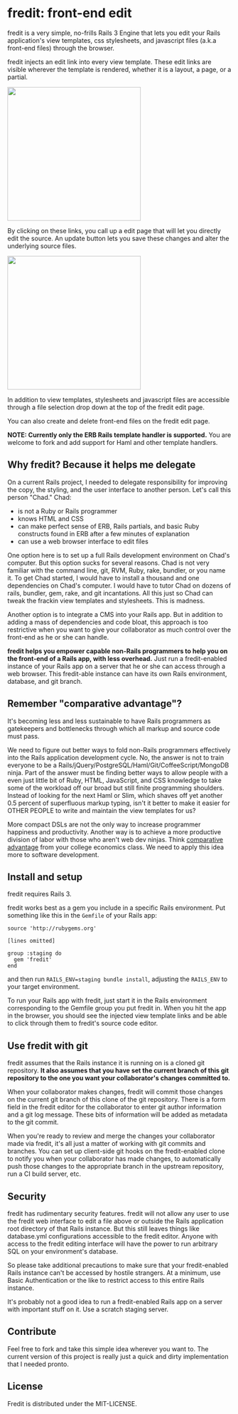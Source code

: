 # fredit: front-end edit

fredit is a very simple, no-frills Rails 3 Engine that lets you edit your
Rails application's view templates, css stylesheets, and javascript
files (a.k.a front-end files) through the browser.

fredit injects an edit link into every view template. These edit links
are visible wherever the template is rendered, whether it is a layout,
a page, or a partial. 

<img style="width:300px" src="https://github.com/danchoi/fredit/raw/master/screens/links.png"/>

By clicking on these links, you call up a edit page that will let you
directly edit the source. An update button lets you save these changes
and alter the underlying source files.

<img style="width:300px" src="https://github.com/danchoi/fredit/raw/master/screens/fredit.png"/>

In addition to view templates, stylesheets and javascript files are
accessible through a file selection drop down at the top of the fredit
edit page. 

You can also create and delete front-end files on the fredit edit page.

**NOTE: Currently only the ERB Rails template handler is supported.**
You are welcome to fork and add support for Haml and other template
handlers. 


## Why fredit? Because it helps me delegate

On a current Rails project, I needed to delegate responsibility for
improving the copy, the styling, and the user interface to another
person. Let's call this person "Chad." Chad:

* is not a Ruby or Rails programmer
* knows HTML and CSS
* can make perfect sense of ERB, Rails partials, and basic Ruby
  constructs found in ERB after a few minutes of explanation 
* can use a web browser interface to edit files

One option here is to set up a full Rails development environment on
Chad's computer. But this option sucks for several reasons. Chad is not
very familiar with the command line, git, RVM, Ruby, rake, bundler, or
you name it. To get Chad started, I would have to install a thousand and
one dependencies on Chad's computer. I would have to tutor Chad on
dozens of rails, bundler, gem, rake, and git incantations.  All this
just so Chad can tweak the frackin view templates and stylesheets. This
is madness. 

Another option is to integrate a CMS into your Rails app. But in
addition to adding a mass of dependencies and code bloat, this approach
is too restrictive when you want to give your collaborator as much
control over the front-end as he or she can handle.

**fredit helps you empower capable non-Rails programmers to help you on
the front-end of a Rails app, with less overhead.** Just run a
fredit-enabled instance of your Rails app on a server that he or she can
access through a web browser.  This fredit-able instance can have its
own Rails environment, database, and git branch. 


## Remember "comparative advantage"?

It's becoming less and less sustainable to have Rails programmers as
gatekeepers and bottlenecks through which all markup and source code must
pass.

We need to figure out better ways to fold non-Rails programmers
effectively into the Rails application development cycle. No, the answer
is not to train everyone to be a
Rails/jQuery/PostgreSQL/Haml/Git/CoffeeScript/MongoDB ninja.  Part of
the answer must be finding better ways to allow people with a even just
little bit of Ruby, HTML, JavaScript, and CSS knowledge to take some of
the workload off our broad but still finite programming shoulders.
Instead of looking for the next Haml or Slim, which shaves off yet
another 0.5 percent of superfluous markup typing, isn't it better to
make it easier for OTHER PEOPLE to write and maintain the view templates
for us? 

More compact DSLs are not the only way to increase programmer happiness
and productivity. Another way is to achieve a more productive division
of labor with those who aren't web dev ninjas.  Think [comparative
advantage][comparative] from your college economics class. We need to
apply this idea more to software development.

[comparative]:http://en.wikipedia.org/wiki/Comparative_advantage


## Install and setup

fredit requires Rails 3.

fredit works best as a gem you include in a specific Rails
environment. Put something like this in the `Gemfile` of your Rails app:

    source 'http://rubygems.org'

    [lines omitted]

    group :staging do
      gem 'fredit'
    end

and then run `RAILS_ENV=staging bundle install`, adjusting the
`RAILS_ENV` to your target environment.

To run your Rails app with fredit, just start it in the Rails
environment corresponding to the Gemfile group you put fredit in. When
you hit the app in the browser, you should see the injected view
template links and be able to click through them to fredit's source code
editor.


## Use fredit with git 

fredit assumes that the Rails instance it is running on is a cloned git
repository. **It also assumes that you have set the current branch of
this git repository to the one you want your collaborator's changes
committed to.**

When your collaborator makes changes, fredit will commit those changes
on the current git branch of this clone of the git repository. There is
a form field in the fredit editor for the collaborator to enter git
author information and a git log message. These bits of information
will be added as metadata to the git commit.

When you're ready to review and merge the changes your collaborator made
via fredit, it's all just a matter of working with git commits and
branches. You can set up client-side git hooks on the fredit-enabled
clone to notify you when your collaborator has made changes, to
automatically push those changes to the appropriate branch in the
upstream repository, run a CI build server, etc.


## Security

fredit has rudimentary security features. fredit will not allow any user
to use the fredit web interface to edit a file above or outside the
Rails application root directory of that Rails instance.  But this still
leaves things like database.yml configurations accessible to the fredit
editor. Anyone with access to the fredit editing interface will have the
power to run arbitrary SQL on your environment's database.

So please take additional precautions to make sure that your
fredit-enabled Rails instance can't be accessed by hostile strangers.
At a minimum, use Basic Authentication or the like to restrict access to
this entire Rails instance. 

It's probably not a good idea to run a fredit-enabled Rails app on a
server with important stuff on it. Use a scratch staging server.


## Contribute

Feel free to fork and take this simple idea wherever you want to. The
current version of this project is really just a quick and dirty
implementation that I needed pronto.


## License

Fredit is distributed under the MIT-LICENSE.
